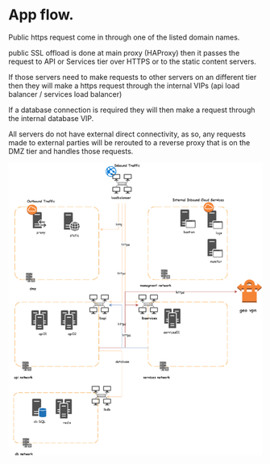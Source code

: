 # App flow.

Public https request come in through one of the listed domain names.

public SSL offload is done at main proxy (HAProxy) then it passes the request to API or Services tier over HTTPS or to the static content servers.

If those servers need to make requests to other servers on an different tier then they will make a https request through the internal VIPs (api load balancer / services load balancer)

If a database connection is required they will then make a request through the internal database VIP.

All servers do not have external direct connectivity, as so, any requests made to external parties will be rerouted to a reverse proxy that is on the DMZ tier and handles those requests.

![Flow Diagram](https://github.com/numiralofe/automation/blob/master/commitApp_POC/Documentation/Network-Services.png)
